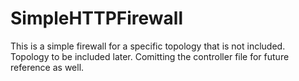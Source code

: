 # SimpleHTTPFirewall
This is a simple firewall for a specific topology that is not included.  Topology to be included later.  Comitting the controller file for future reference as well.
